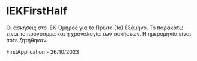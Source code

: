 # IEKFirstHalf
Οι ασκήσεις στο ΙΕΚ Όμηρος για το Πρώτο (1ο) Εξάμηνο.
Το παρακάτω είναι το πρόγραμμα και η χρονολογία των ασκήσεων. Η ημερομηνία είναι πότε ζητήθηκαν.

FirstApplication - 26/10/2023
